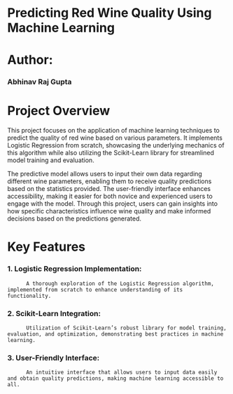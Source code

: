 # Predicting Red Wine Quality Using Machine Learning

# Author:
### Abhinav Raj Gupta

# Project Overview
This project focuses on the application of machine learning techniques to predict the quality of red wine based on various parameters. It implements Logistic Regression from scratch, showcasing the underlying mechanics of this algorithm while also utilizing the Scikit-Learn library for streamlined model training and evaluation.

The predictive model allows users to input their own data regarding different wine parameters, enabling them to receive quality predictions based on the statistics provided. The user-friendly interface enhances accessibility, making it easier for both novice and experienced users to engage with the model. Through this project, users can gain insights into how specific characteristics influence wine quality and make informed decisions based on the predictions generated.

# Key Features
### 1. Logistic Regression Implementation: 
          A thorough exploration of the Logistic Regression algorithm, implemented from scratch to enhance understanding of its functionality.
### 2. Scikit-Learn Integration: 
          Utilization of Scikit-Learn’s robust library for model training, evaluation, and optimization, demonstrating best practices in machine learning.
### 3. User-Friendly Interface:
          An intuitive interface that allows users to input data easily and obtain quality predictions, making machine learning accessible to all.
